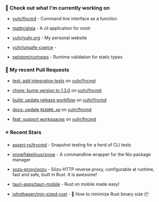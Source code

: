 ### 👷 Check out what I'm currently working on



- [yuhr/fncmd](https://github.com/yuhr/fncmd) - Command line interface as a function.

- [mattn/algia](https://github.com/mattn/algia) - A cli application for nostr

- [yuhr/yuhr.org](https://github.com/yuhr/yuhr.org) - My personal website

- [yuhr/unsafe-coerce](https://github.com/yuhr/unsafe-coerce) - 

- [pelotom/runtypes](https://github.com/pelotom/runtypes) - Runtime validation for static types

### 🔨 My recent Pull Requests



- [test: add integration tests](https://github.com/yuhr/fncmd/pull/37) on [yuhr/fncmd](https://github.com/yuhr/fncmd)

- [chore: bump version to 1.3.0](https://github.com/yuhr/fncmd/pull/36) on [yuhr/fncmd](https://github.com/yuhr/fncmd)

- [build: update release workflow](https://github.com/yuhr/fncmd/pull/35) on [yuhr/fncmd](https://github.com/yuhr/fncmd)

- [docs: update `README.md`](https://github.com/yuhr/fncmd/pull/34) on [yuhr/fncmd](https://github.com/yuhr/fncmd)

- [feat: support workspaces](https://github.com/yuhr/fncmd/pull/33) on [yuhr/fncmd](https://github.com/yuhr/fncmd)

### ⭐ Recent Stars



- [assert-rs/trycmd](https://github.com/assert-rs/trycmd) - Snapshot testing for a herd of CLI tests

- [snowflakelinux/snow](https://github.com/snowflakelinux/snow) - A commandline wrapper for the Nix package manager

- [sozu-proxy/sozu](https://github.com/sozu-proxy/sozu) - Sōzu HTTP reverse proxy, configurable at runtime, fast and safe, built in Rust. It is awesome!

- [tauri-apps/tauri-mobile](https://github.com/tauri-apps/tauri-mobile) - Rust on mobile made easy!

- [johnthagen/min-sized-rust](https://github.com/johnthagen/min-sized-rust) - 🦀 How to minimize Rust binary size 📦